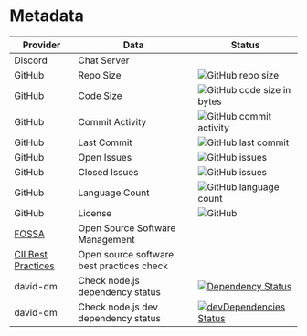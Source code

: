 # Metadata

| Provider                                                              | Data                                      | Status                                                                                                                                                                              |
| --------------------------------------------------------------------- | ----------------------------------------- | ----------------------------------------------------------------------------------------------------------------------------------------------------------------------------------- |
| Discord                                                               | Chat Server                               |                                                                                                                                                                                     |
| GitHub                                                                | Repo Size                                 | ![GitHub repo size](https://img.shields.io/github/repo-size/manastalukdar/manastalukdar.github.io)                                                                                            |
| GitHub                                                                | Code Size                                 | ![GitHub code size in bytes](https://img.shields.io/github/languages/code-size/manastalukdar/manastalukdar.github.io)                                                                         |
| GitHub                                                                | Commit Activity                           | ![GitHub commit activity](https://img.shields.io/github/commit-activity/m/manastalukdar/manastalukdar.github.io)                                                                              |
| GitHub                                                                | Last Commit                               | ![GitHub last commit](https://img.shields.io/github/last-commit/manastalukdar/manastalukdar.github.io)                                                                                        |
| GitHub                                                                | Open Issues                               | ![GitHub issues](https://img.shields.io/github/issues-raw/manastalukdar/manastalukdar.github.io)                                                                                              |
| GitHub                                                                | Closed Issues                             | ![GitHub issues](https://img.shields.io/github/issues-closed/manastalukdar/manastalukdar.github.io)                                                                                           |
| GitHub                                                                | Language Count                            | ![GitHub language count](https://img.shields.io/github/languages/count/manastalukdar/manastalukdar.github.io)                                                                                 |
| GitHub                                                                | License                                   | ![GitHub](https://img.shields.io/github/license/manastalukdar/manastalukdar.github.io)                                                                                                        |
| [FOSSA](https://fossa.com/)                                           | Open Source Software Management           |                                                                                                                                                                                     |
| [CII Best Practices](https://bestpractices.coreinfrastructure.org/en) | Open source software best practices check |                                                                                                                                                                                     |
| david-dm                                                              | Check node.js dependency status           | [![Dependency Status](https://img.shields.io/david/manastalukdar/manastalukdar.github.io?path=website)](https://david-dm.org/manastalukdar/manastalukdar.github.io?path=website)                        |
| david-dm                                                              | Check node.js dev dependency status       | [![devDependencies Status](https://img.shields.io/david/manastalukdar/manastalukdar.github.io?path=website&type=dev)](https://david-dm.org/manastalukdar/manastalukdar.github.io?path=website&type=dev) |

<!--
| N/A | david-dm | Check node.js dependency status | [![Dependency Status](https://david-dm.org/manastalukdar/manastalukdar.github.io.svg?path=website)](https://david-dm.org/manastalukdar/manastalukdar.github.io?path=website) |
| N/A | david-dm | Check node.js dev dependency status | [![devDependencies Status](https://david-dm.org/manastalukdar/manastalukdar.github.io/dev-status.svg?path=website)](https://david-dm.org/manastalukdar/manastalukdar.github.io?path=website&type=dev) |
>
